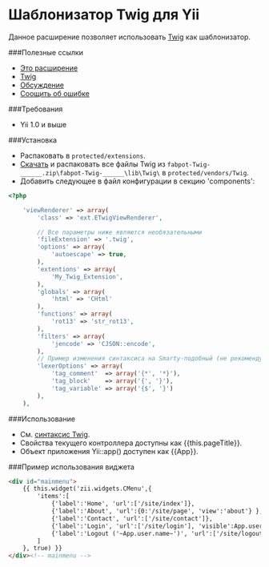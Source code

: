 Шаблонизатор Twig для Yii
=========================

Данное расширение позволяет использовать [Twig](http://twig.sensiolabs.org) как шаблонизатор.

###Полезные ссылки
* [Это расширение](https://github.com/yiiext/twig-renderer)
* [Twig](http://twig.sensiolabs.org)
* [Обсуждение](http://yiiframework.ru/forum/viewtopic.php?f=9&t=238)
* [Соощить об ошибке](https://github.com/yiiext/twig-renderer/issues)

###Требования
* Yii 1.0 и выше

###Установка
* Распаковать в `protected/extensions`.
* [Скачать](http://twig.sensiolabs.org/installation) и распаковать все файлы
  Twig из `fabpot-Twig-______.zip\fabpot-Twig-______\lib\Twig\` в `protected/vendors/Twig`.
* Добавить следующее в файл конфигурации в секцию 'components':

```php
<?php

    'viewRenderer' => array(
        'class' => 'ext.ETwigViewRenderer',

        // Все параметры ниже являются необязательными
        'fileExtension' => '.twig',
        'options' => array(
            'autoescape' => true,
        ),
        'extentions' => array(
            'My_Twig_Extension',
        ),
        'globals' => array(
            'html' => 'CHtml'
        ),
        'functions' => array(
            'rot13' => 'str_rot13',
        ),
        'filters' => array(
            'jencode' => 'CJSON::encode',
        ),
        // Пример изменения синтаксиса на Smarty-подобный (не рекомендуется использовать)
        'lexerOptions' => array(
            'tag_comment'  => array('{*', '*}'),
            'tag_block'    => array('{', '}'),
            'tag_variable' => array('{$', '}')
        ),
    ),
```

###Использование
* См. [синтаксис Twig](http://twig.sensiolabs.org/doc/templates.html).
* Свойства текущего контроллера доступны как {{this.pageTitle}}.
* Объект приложения Yii::app() доступен как {{App}}.

###Пример использования виджета
```html
<div id="mainmenu">
    {{ this.widget('zii.widgets.CMenu',{
        'items':[
            {'label':'Home', 'url':['/site/index']},
            {'label':'About', 'url':{0:'/site/page', 'view':'about'} },
            {'label':'Contact', 'url':['/site/contact']},
            {'label':'Login', 'url':['/site/login'], 'visible':App.user.isGuest},
            {'label':'Logout ('~App.user.name~')', 'url':['/site/logout'], 'visible':not App.user.isGuest}
        ]
    }, true) }}
</div><!-- mainmenu -->
```